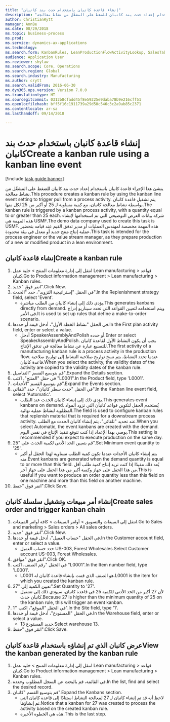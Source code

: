 ```yaml
--- 
title: "إنشاء قاعدة كانبان باستخدام حدث بند كانبان"
description: "ينشئ هذا الإجراء قاعدة كانبان باستخدام إعداد حدث بند كانبان للضغط على المشغّل من نشاط معالجة."
author: ChristianRytt
manager: AnnBe
ms.date: 08/29/2018
ms.topic: business-process
ms.prod: 
ms.service: dynamics-ax-applications
ms.technology: 
ms.search.form: KanbanRules, LeanProductionFlowActivityLookup, SalesTableListPage, SalesCreateOrder, SalesTable
audience: Application User
ms.reviewer: shylaw
ms.search.scope: Core, Operations
ms.search.region: Global
ms.search.industry: Manufacturing
ms.author: crytt
ms.search.validFrom: 2016-06-30
ms.dyn365.ops.version: Version 7.0.0
ms.translationtype: HT
ms.sourcegitcommit: 0312b8cfadd45f8e59225e9daba78b9e216cff51
ms.openlocfilehash: bff5f16c1911739a29d50c546c3c2a9ab85c2371
ms.contentlocale: ar-sa
ms.lasthandoff: 09/14/2018

---
```

# <a name="create-a-kanban-rule-using-a-kanban-line-event"></a><span data-ttu-id="7c654-103">إنشاء قاعدة كانبان باستخدام حدث بند كانبان</span><span class="sxs-lookup"><span data-stu-id="7c654-103">Create a kanban rule using a kanban line event</span></span>

[!include [task guide banner](../../includes/task-guide-banner.md)]

<span data-ttu-id="7c654-104">ينشئ هذا الإجراء قاعدة كانبان باستخدام إعداد حدث بند كانبان للضغط على المشغّل من نشاط معالجة.</span><span class="sxs-lookup"><span data-stu-id="7c654-104">This procedure creates a kanban rule by using the kanban line event setting to trigger pull from a process activity.</span></span> <span data-ttu-id="7c654-105">يتم تشغيل قاعدة كانبان بواسطة نشاط معالجة كانبان، مع كمية مساوية لـ 25 أو أكبر من 25 لكل منها.</span><span class="sxs-lookup"><span data-stu-id="7c654-105">The kanban rule is triggered by a kanban process activity, with a quantity equal to or greater than 25 each.</span></span> <span data-ttu-id="7c654-106">شركة بيانات العرض التوضيحي التي تم استخدامها لإنشاء هذه المهمة هي USMF.‬</span><span class="sxs-lookup"><span data-stu-id="7c654-106">The demo data company used to create this task is USMF.</span></span> <span data-ttu-id="7c654-107">هذه المهمة مخصصة لمهندس العمليات أو مدير تدفق القيم عند قيامه بتحضير عملية إنتاج منتج جديد أو معدل في بيئة محدودة.</span><span class="sxs-lookup"><span data-stu-id="7c654-107">This task is intended for the process engineer or the value stream manager, as they prepare production of a new or modified product in a lean environment.</span></span>


## <a name="create-a-kanban-rule"></a><span data-ttu-id="7c654-108">إنشاء قاعدة كانبان</span><span class="sxs-lookup"><span data-stu-id="7c654-108">Create a kanban rule</span></span>
1. <span data-ttu-id="7c654-109">انتقل إلى إدارة معلومات المنتج‬ > خلية عمل Lean manufacturing > قواعد كنبان.</span><span class="sxs-lookup"><span data-stu-id="7c654-109">Go to Product information management > Lean manufacturing > Kanban rules.</span></span>
2. <span data-ttu-id="7c654-110">انقر فوق "جديد".</span><span class="sxs-lookup"><span data-stu-id="7c654-110">Click New.</span></span>
3. <span data-ttu-id="7c654-111">في الحقل "إستراتيجية التزويد"، حدد "الحدث".</span><span class="sxs-lookup"><span data-stu-id="7c654-111">In the Replenishment strategy field, select 'Event'.</span></span>
    * <span data-ttu-id="7c654-112">يؤدي ذلك إلى إنشاء كانبان من الطلب مباشرة.</span><span class="sxs-lookup"><span data-stu-id="7c654-112">This generates kanbans directly from demand.</span></span> <span data-ttu-id="7c654-113">ويتم استخدامه لتعيين القواعد التي تحدد سيناريو إدراج في الأمر.</span><span class="sxs-lookup"><span data-stu-id="7c654-113">It is used to set up rules that define a make-to-order scenario.</span></span>  
4. <span data-ttu-id="7c654-114">في الحقل "نشاط الخطة الأول"، أدخل قيمة أو حددها.</span><span class="sxs-lookup"><span data-stu-id="7c654-114">In the First plan activity field, enter or select a value.</span></span>
    * <span data-ttu-id="7c654-115">أدخل SpeakerAssemblyAndPolish أو حدده.</span><span class="sxs-lookup"><span data-stu-id="7c654-115">Enter or select SpeakerAssemblyAndPolish.</span></span> <span data-ttu-id="7c654-116">يجب أن يكون النشاط الأول لقاعدة كانبان للتصنيع عبارة عن نشاط معالجة في تدفق الإنتاج.</span><span class="sxs-lookup"><span data-stu-id="7c654-116">The first activity of a manufacturing kanban rule is a process activity in the production flow.</span></span> <span data-ttu-id="7c654-117">عندما تحدد النشاط، يتم نسخ تواريخ صلاحية النشاط إلى تواريخ صلاحية قاعدة كانبان.</span><span class="sxs-lookup"><span data-stu-id="7c654-117">When you select the activity, the validity dates of the activity are copied to the validity dates of the kanban rule.</span></span>  
5. <span data-ttu-id="7c654-118">قم بتوسيع القسم "التفاصيل".</span><span class="sxs-lookup"><span data-stu-id="7c654-118">Expand the Details section.</span></span>
6. <span data-ttu-id="7c654-119">في حقل "المنتج"، اكتب "L0001".</span><span class="sxs-lookup"><span data-stu-id="7c654-119">In the Product field, type 'L0001'.</span></span>
7. <span data-ttu-id="7c654-120">قم بتوسيع القسم "الأحداث".</span><span class="sxs-lookup"><span data-stu-id="7c654-120">Expand the Events section.</span></span>
8. <span data-ttu-id="7c654-121">في الحقل "حدث سطر كانبان"، حدد "تلقائي".</span><span class="sxs-lookup"><span data-stu-id="7c654-121">In the Kanban line event field, select 'Automatic'.</span></span>
    * <span data-ttu-id="7c654-122">يؤدي ذلك إلى إنشاء كانبان الحدث عند الطلب.</span><span class="sxs-lookup"><span data-stu-id="7c654-122">This generates event kanbans on demand.</span></span>  <span data-ttu-id="7c654-123">يُستخدم الحقل لتكوين قواعد كانبان التي تزود المواد المطلوبة لنشاط عملية نهائية.</span><span class="sxs-lookup"><span data-stu-id="7c654-123">The field is used to configure kanban rules that replenish material that is required for a downstream process activity.</span></span> <span data-ttu-id="7c654-124">عند تحديد "تلقائي"، يتم إنشاء كانبان الحدث مع الطلب.</span><span class="sxs-lookup"><span data-stu-id="7c654-124">When you select Automatic, the event kanbans are created with the demand.</span></span> <span data-ttu-id="7c654-125">يوصي بهذا الإعداد إذا كنت تتوقع تنفيذ الإنتاج في نفس اليوم.</span><span class="sxs-lookup"><span data-stu-id="7c654-125">This setting is recommended if you expect to execute production on the same day.</span></span>  
9. <span data-ttu-id="7c654-126">قم بتعيين الحد الأدنى لكمية الحدث على "25".</span><span class="sxs-lookup"><span data-stu-id="7c654-126">Set Minimum event quantity to '25'.</span></span>
    * <span data-ttu-id="7c654-127">يتم إنشاء كانبان الأحداث عندما تكون كمية الطلب مساوية لهذا الحقل أو أكبر منه.</span><span class="sxs-lookup"><span data-stu-id="7c654-127">Event kanbans are generated when the demand quantity is equal to or more than this field.</span></span> <span data-ttu-id="7c654-128">يُعد ذلك مفيدًا إذا كنت تريد إنتاج كمية طلب أقل من هذا الحقل على جهاز وكمية أكبر من هذا الحقل على جهاز آخر.</span><span class="sxs-lookup"><span data-stu-id="7c654-128">This is useful if you want to produce an order quantity less than this field on one machine and more than this field on another machine.</span></span>  
10. <span data-ttu-id="7c654-129">انقر فوق "حفظ".</span><span class="sxs-lookup"><span data-stu-id="7c654-129">Click Save.</span></span>

## <a name="create-sales-order-and-trigger-kanban-chain"></a><span data-ttu-id="7c654-130">إنشاء أمر مبيعات وتشغيل سلسلة كانبان</span><span class="sxs-lookup"><span data-stu-id="7c654-130">Create sales order and trigger kanban chain</span></span>
1. <span data-ttu-id="7c654-131">انتقل إلى المبيعات والتسويق > أوامر المبيعات > كافة أوامر المبيعات.</span><span class="sxs-lookup"><span data-stu-id="7c654-131">Go to Sales and marketing > Sales orders > All sales orders.</span></span>
2. <span data-ttu-id="7c654-132">انقر فوق "جديد".</span><span class="sxs-lookup"><span data-stu-id="7c654-132">Click New.</span></span>
3. <span data-ttu-id="7c654-133">في الحقل "حساب العميل"، أدخل قيمة أو حددها.</span><span class="sxs-lookup"><span data-stu-id="7c654-133">In the Customer account field, enter or select a value.</span></span>
    * <span data-ttu-id="7c654-134">حدد حساب العميل US-003, Forest Wholesales.</span><span class="sxs-lookup"><span data-stu-id="7c654-134">Select Customer account US-003, Forest Wholesales.</span></span>  
4. <span data-ttu-id="7c654-135">انقر فوق "موافق".</span><span class="sxs-lookup"><span data-stu-id="7c654-135">Click OK.</span></span>
5. <span data-ttu-id="7c654-136">في الحقل "رقم الصنف، اكتب "L0001".</span><span class="sxs-lookup"><span data-stu-id="7c654-136">In the Item number field, type 'L0001'.</span></span>
    * <span data-ttu-id="7c654-137">L0001 هو الصنف الذي قمت بإنشاء قاعدة كانبان له.</span><span class="sxs-lookup"><span data-stu-id="7c654-137">L0001 is the item for which you created the kanban rule.</span></span>  
6. <span data-ttu-id="7c654-138">تعيين الكمية إلى "27".</span><span class="sxs-lookup"><span data-stu-id="7c654-138">Set Quantity to '27'.</span></span>
    * <span data-ttu-id="7c654-139">لأن 27 أكبر من الحد الأدنى للكمية 25 في قاعدة كانبان، سيؤدي ذلك إلى تشغيل كانبان حدث.</span><span class="sxs-lookup"><span data-stu-id="7c654-139">Because 27 is higher than the minimum quantity of 25 on the kanban rule, this will trigger an event kanban.</span></span>  
7. <span data-ttu-id="7c654-140">في الحقل "الموقع"، اكتب ''1".</span><span class="sxs-lookup"><span data-stu-id="7c654-140">In the Site field, type '1'.</span></span>
8. <span data-ttu-id="7c654-141">في الحقل "المستودع"، أدخل قيمة أو حددها.</span><span class="sxs-lookup"><span data-stu-id="7c654-141">In the Warehouse field, enter or select a value.</span></span>
    * <span data-ttu-id="7c654-142">حديد المستودع 13.</span><span class="sxs-lookup"><span data-stu-id="7c654-142">Select warehouse 13.</span></span>  
9. <span data-ttu-id="7c654-143">انقر فوق "حفظ".</span><span class="sxs-lookup"><span data-stu-id="7c654-143">Click Save.</span></span>

## <a name="view-the-kanban-generated-by-the-kanban-rule"></a><span data-ttu-id="7c654-144">عرض كانبان الذي تم إنشاؤه باستخدام قاعدة كانبان</span><span class="sxs-lookup"><span data-stu-id="7c654-144">View the kanban generated by the kanban rule</span></span>
1. <span data-ttu-id="7c654-145">انتقل إلى إدارة معلومات المنتج‬ > خلية عمل Lean manufacturing > قواعد كنبان.</span><span class="sxs-lookup"><span data-stu-id="7c654-145">Go to Product information management > Lean manufacturing > Kanban rules.</span></span>
2. <span data-ttu-id="7c654-146">في القائمة، قم بالبحث عن السجل المطلوب وحدده.</span><span class="sxs-lookup"><span data-stu-id="7c654-146">In the list, find and select the desired record.</span></span>
3. <span data-ttu-id="7c654-147">قم بتوسيع القسم "كانبان".</span><span class="sxs-lookup"><span data-stu-id="7c654-147">Expand the Kanbans section.</span></span>
    * <span data-ttu-id="7c654-148">لاحظ أنه قد تم إنشاء كانبان لـ 27 لمعالجة النشاط استنادًا إلى قاعدة كانبان التي تم إنشاؤها.</span><span class="sxs-lookup"><span data-stu-id="7c654-148">Notice that a kanban for 27 was created to process the  activity based on the created kanban rule.</span></span>  
    * <span data-ttu-id="7c654-149">هذه هي الخطوة الأخيرة.</span><span class="sxs-lookup"><span data-stu-id="7c654-149">This is the last step.</span></span>  


